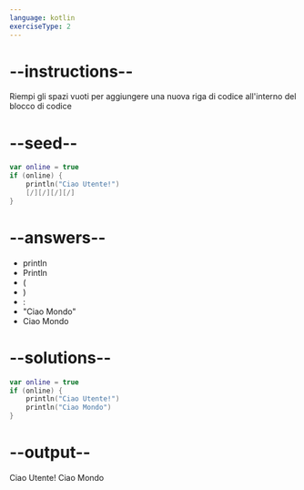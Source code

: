 ```yaml
---
language: kotlin
exerciseType: 2
---
```


# --instructions--

Riempi gli spazi vuoti per aggiungere una nuova riga di codice all'interno del blocco di codice

# --seed--

```kotlin
var online = true
if (online) {
    println("Ciao Utente!")
    [/][/][/][/]
}
```

# --answers--

- println
- Println
- (
- )
- :
- "Ciao Mondo"
- Ciao Mondo

# --solutions--

```kotlin
var online = true
if (online) {
    println("Ciao Utente!")
    println("Ciao Mondo")
}
```

# --output--

Ciao Utente!
Ciao Mondo
